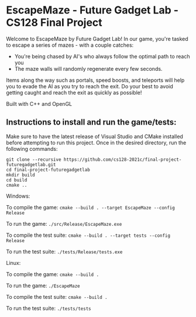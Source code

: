 # EscapeMaze - Future Gadget Lab - CS128 Final Project

Welcome to EscapeMaze by Future Gadget Lab! In our game, you're tasked to escape a series of mazes - with a couple catches: 

* You're being chased by AI's who always follow the optimal path to reach you
* The maze walls will randomly regenerate every few seconds. 
 
Items along the way such as portals, speed boosts, and teleports will help you to evade the AI as you try to reach the exit. Do your best to avoid getting caught and reach the exit as quickly as possible!


Built with C++ and OpenGL


## Instructions to install and run the game/tests:
Make sure to have the latest release of Visual Studio and CMake installed before attempting to run this project. Once in the desired directory, run the following commands:

```git clone --recursive https://github.com/cs128-2021c/final-project-futuregadgetlab.git```  
```cd final-project-futuregadgetlab```  
```mkdir build```  
```cd build```  
```cmake ..```  

Windows:

To compile the game:
```cmake --build . --target EscapeMaze --config Release```

To run the game:
```./src/Release/EscapeMaze.exe```

To compile the test suite:
```cmake --build . --target tests --config Release```

To run the test suite:
```./tests/Release/tests.exe```

Linux:


To compile the game:
```cmake --build .```

To run the game:
```./EscapeMaze```

To compile the test suite:
```cmake --build .```

To run the test suite:
```./tests/tests```


